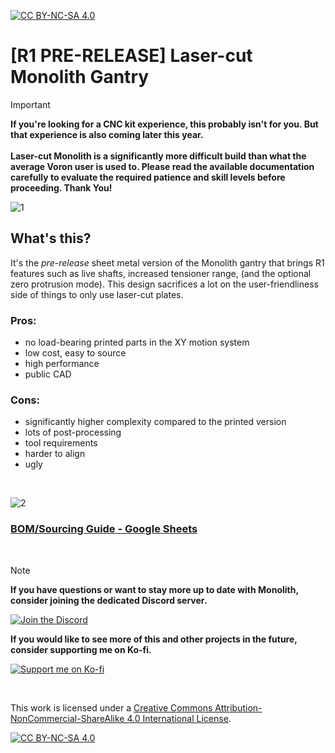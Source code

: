 [![CC BY-NC-SA 4.0][cc-by-nc-sa-shield]][cc-by-nc-sa]

# [R1 PRE-RELEASE] Laser-cut Monolith Gantry
> [!IMPORTANT]
> **If you're looking for a CNC kit experience, this probably isn't for you. But that experience is also coming later this year.<br/><br/>Laser-cut Monolith is a significantly more difficult build than what the average Voron user is used to. Please read the available documentation carefully to evaluate the required patience and skill levels before proceeding. Thank You!**

![1](Images/sheet_metal_V2_6mm_2WD.PNG)

## What's this?
It's the *pre-release* sheet metal version of the Monolith gantry that brings R1 features such as live shafts, increased tensioner range, (and the optional zero protrusion mode). This design sacrifices a lot on the user-friendliness side of things to only use laser-cut plates.

### Pros:
- no load-bearing printed parts in the XY motion system
- low cost, easy to source
- high performance
- public CAD

### Cons:
- significantly higher complexity compared to the printed version
- lots of post-processing
- tool requirements
- harder to align
- ugly

<br/>

![2](Images/plates.PNG)

### [BOM/Sourcing Guide - Google Sheets ](https://docs.google.com/spreadsheets/d/1RIai7CNpbDsj-eTeLl5jht6svjdHanomWHTbR4IC2LE/edit?usp=sharing)

<br/>

> [!NOTE]
> **If you have questions or want to stay more up to date with Monolith, consider joining the dedicated Discord server.**
>
> [![Join the Discord](https://discord.com/api/guilds/1227971059764953230/widget.png?style=banner3)](https://discord.gg/JanBKxAzDz)
>
> **If you would like to see more of this and other projects in the future, consider supporting me on Ko-fi.**
>
> [![Support me on Ko-fi](https://github.com/CloakedWayne/Monolith_Gantry_V2-VT/blob/main/Images/kofi_short_button_white.png)](https://ko-fi.com/cloakedwayne)

<br/>

This work is licensed under a
[Creative Commons Attribution-NonCommercial-ShareAlike 4.0 International License][cc-by-nc-sa].

[![CC BY-NC-SA 4.0][cc-by-nc-sa-image]][cc-by-nc-sa]

[cc-by-nc-sa]: http://creativecommons.org/licenses/by-nc-sa/4.0/
[cc-by-nc-sa-image]: https://licensebuttons.net/l/by-nc-sa/4.0/88x31.png
[cc-by-nc-sa-shield]: https://img.shields.io/badge/License-CC%20BY--NC--SA%204.0-lightgrey.svg
